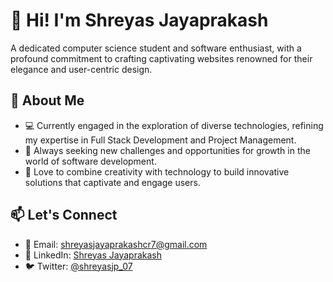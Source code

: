 # 👋 Hi! I'm Shreyas Jayaprakash

A dedicated computer science student and software enthusiast, with a profound commitment to crafting captivating websites renowned for their elegance and user-centric design.

## 🌱 About Me

- 💻 Currently engaged in the exploration of diverse technologies, refining my expertise in Full Stack Development and Project Management.
- 🚀 Always seeking new challenges and opportunities for growth in the world of software development.
- 🎨 Love to combine creativity with technology to build innovative solutions that captivate and engage users.

## 📫 Let's Connect

- 📧 Email: shreyasjayaprakashcr7@gmail.com
- 💼 LinkedIn: [Shreyas Jayaprakash](https://www.linkedin.com/in/shreyas-jayaprakash-620838286/)
- 🐦 Twitter: [@shreyasjp_07](https://twitter.com/shreyasjp_07)
